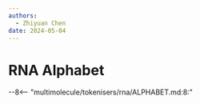 ```yaml
---
authors:
  - Zhiyuan Chen
date: 2024-05-04
---
```


# RNA Alphabet

--8<-- "multimolecule/tokenisers/rna/ALPHABET.md:8:"
